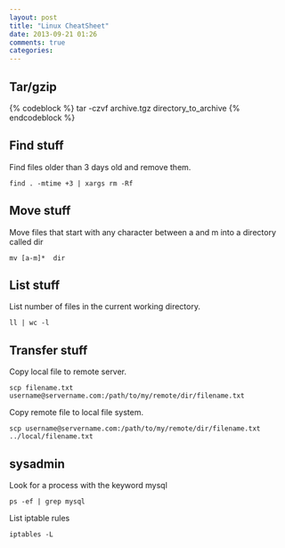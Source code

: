 ```yaml
---
layout: post
title: "Linux CheatSheet"
date: 2013-09-21 01:26
comments: true
categories: 
---
```



## Tar/gzip 

{% codeblock %}
tar -czvf archive.tgz directory_to_archive 
{% endcodeblock %}

## Find stuff 

Find files older than 3 days old and remove them.

```
find . -mtime +3 | xargs rm -Rf
```

## Move stuff

Move files that start with any character between a and m into a directory called dir

```
mv [a-m]*  dir
```


## List stuff 

List number of files in the current working directory.

```
ll | wc -l
```

## Transfer stuff 

Copy local file to remote server. 

```
scp filename.txt username@servername.com:/path/to/my/remote/dir/filename.txt 
```

Copy remote file to local file system.
```
scp username@servername.com:/path/to/my/remote/dir/filename.txt ../local/filename.txt 
```


## sysadmin 

Look for a process with the keyword mysql

```
ps -ef | grep mysql  
```

List iptable rules

```
iptables -L 
```

